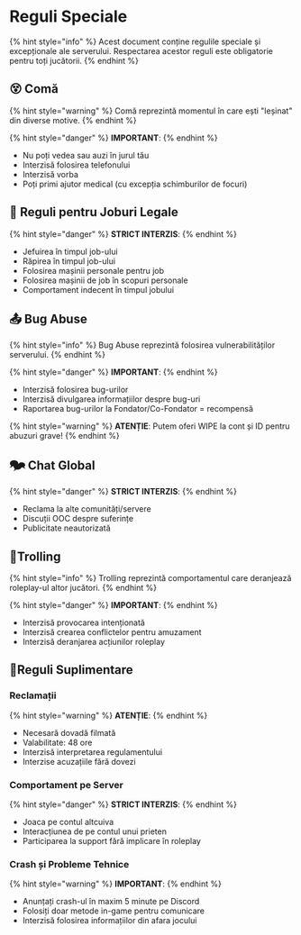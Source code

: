 # Reguli Speciale

{% hint style="info" %}
Acest document conține regulile speciale și excepționale ale serverului. Respectarea acestor reguli este obligatorie pentru toți jucătorii.
{% endhint %}

## 😵 Comă
{% hint style="warning" %}
Comă reprezintă momentul în care ești "leșinat" din diverse motive.
{% endhint %}

{% hint style="danger" %}
**IMPORTANT**: 
{% endhint %}

- Nu poți vedea sau auzi în jurul tău
- Interzisă folosirea telefonului
- Interzisă vorba
- Poți primi ajutor medical (cu excepția schimburilor de focuri)

## 📝 Reguli pentru Joburi Legale
{% hint style="danger" %}
**STRICT INTERZIS**: 
{% endhint %}

- Jefuirea în timpul job-ului
- Răpirea în timpul job-ului
- Folosirea mașinii personale pentru job
- Folosirea mașinii de job în scopuri personale
- Comportament indecent în timpul jobului

## 📤 Bug Abuse
{% hint style="info" %}
Bug Abuse reprezintă folosirea vulnerabilităților serverului.
{% endhint %}

{% hint style="danger" %}
**IMPORTANT**: 
{% endhint %}

- Interzisă folosirea bug-urilor
- Interzisă divulgarea informațiilor despre bug-uri
- Raportarea bug-urilor la Fondator/Co-Fondator = recompensă

{% hint style="warning" %}
**ATENȚIE**: Putem oferi WIPE la cont și ID pentru abuzuri grave!
{% endhint %}

## 🗫 Chat Global
{% hint style="danger" %}
**STRICT INTERZIS**: 
{% endhint %}

- Reclama la alte comunități/servere
- Discuții OOC despre suferințe
- Publicitate neautorizată

## 🤡Trolling
{% hint style="info" %}
Trolling reprezintă comportamentul care deranjează roleplay-ul altor jucători.
{% endhint %}

{% hint style="danger" %}
**IMPORTANT**: 
{% endhint %}

- Interzisă provocarea intenționată
- Interzisă crearea conflictelor pentru amuzament
- Interzisă deranjarea acțiunilor roleplay

## 📜Reguli Suplimentare

### Reclamații
{% hint style="warning" %}
**ATENȚIE**: 
{% endhint %}

- Necesară dovadă filmată
- Valabilitate: 48 ore
- Interzisă interpretarea regulamentului
- Interzise acuzațiile fără dovezi

### Comportament pe Server
{% hint style="danger" %}
**STRICT INTERZIS**: 
{% endhint %}

- Joaca pe contul altcuiva
- Interacțiunea de pe contul unui prieten
- Participarea la support fără implicare în roleplay

### Crash și Probleme Tehnice
{% hint style="warning" %}
**IMPORTANT**: 
{% endhint %}

- Anunțați crash-ul în maxim 5 minute pe Discord
- Folosiți doar metode in-game pentru comunicare
- Interzisă folosirea informațiilor din afara jocului 
